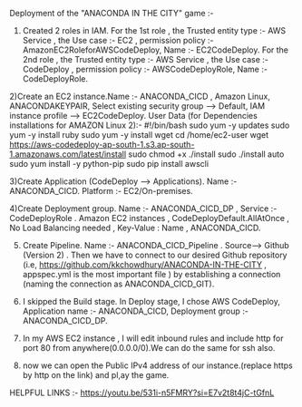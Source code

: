 
Deployment of the "ANACONDA IN THE CITY" game :-

1) Created 2 roles in IAM. For the 1st role , the Trusted entity type :- AWS Service , the Use case :- EC2 , permission policy :- AmazonEC2RoleforAWSCodeDeploy, Name :- EC2CodeDeploy. For the 2nd role  , the Trusted entity type :- AWS Service , the Use case :- CodeDeploy , permission policy :- AWSCodeDeployRole, Name :- CodeDeployRole.

2)Create an EC2 instance.Name :- ANACONDA_CICD , Amazon Linux, ANACONDAKEYPAIR, Select existing security group --> Default, IAM instance profile --> EC2CodeDeploy. 
User Data (for Dependencies installations for AMAZON Linux 2):-
#!/bin/bash
sudo yum -y updates
sudo yum -y install ruby
sudo yum -y install wget
cd /home/ec2-user
wget https://aws-codedeploy-ap-south-1.s3.ap-south-1.amazonaws.com/latest/install
sudo chmod +x ./install
sudo ./install auto
sudo yum install -y python-pip
sudo pip install awscli

3)Create Application (CodeDeploy --> Applications). Name :- ANACONDA_CICD. Platform :- EC2/On-premises.

4)Create Deployment group. Name :- ANACONDA_CICD_DP , Service :- CodeDeployRole . Amazon EC2 instances , CodeDeployDefault.AllAtOnce , No Load Balancing needed , Key-Value : Name , ANACONDA_CICD.

5) Create Pipeline. Name :- ANACONDA_CICD_Pipeline . Source--> Github (Version 2) . Then we have to connect to our desired Github repository (i.e, https://github.com/kkchowdhury/ANACONDA-IN-THE-CITY , appspec.yml is the most important file ) by establishing a connection (naming the connection as ANACONDA_CICD_GIT). 

6) I skipped the Build stage. In Deploy stage, I chose AWS CodeDeploy, Application name :- ANACONDA_CICD, Deployment group :- ANACONDA_CICD_DP.

7) In my AWS EC2 instance , I will edit inbound rules and include http for port 80 from anywhere(0.0.0.0/0).We can do the same for ssh also.

8) now we can open the Public IPv4 address of our instance.(replace https by http on the link) and pl,ay the game.

HELPFUL LINKS :- https://youtu.be/531i-n5FMRY?si=E7v2t8t4jC-tGfnL
  
